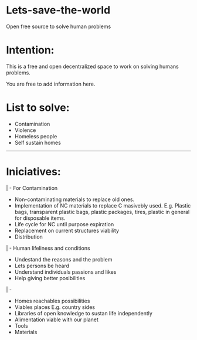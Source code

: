 # Lets-save-the-world
Open free source to solve human problems

# Intention:

This is a free and open decentralized space to work on solving humans problems. 

You are free to add information here.


# List to solve:

* Contamination
* Violence
* Homeless people
* Self sustain homes

---------------------------------


# Iniciatives:

| - For Contamination

* Non-contaminating materials to replace old ones.
* Implementation of NC materials to replace C masivebly used. E.g. Plastic bags, transparent plastic bags, plastic packages, tires, plastic in general for disposable items.
* Life cycle for NC until purpose expiration 
* Replacement on current structures viability
* Distribution 

| - Human lifeliness and conditions

* Undestand the reasons and the problem
* Lets persons be heard
* Understand individuals passions and likes
* Help giving better posibilities

| - 

* Homes reachables possibilities
* Viables places E.g. country sides
* Libraries of open knowledge to sustan life independently
* Alimentation viable with our planet
* Tools 
* Materials


